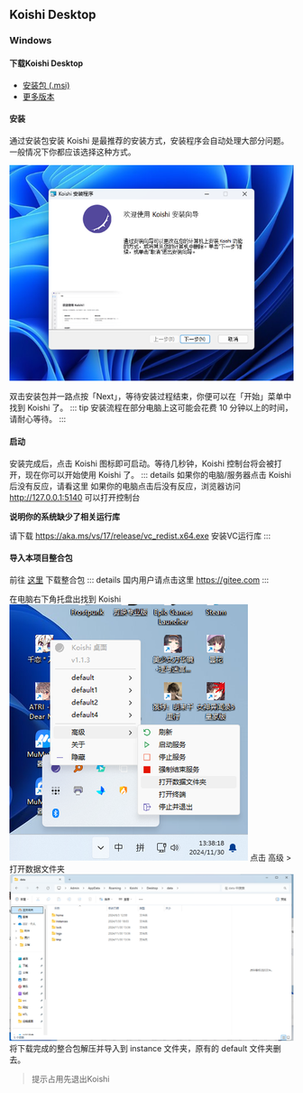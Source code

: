 ## Koishi Desktop
### Windows
#### 下载Koishi Desktop
* [安装包 (.msi)](https://k.ilharp.cc/win.msi)
* [更多版本](https://github.com/koishijs/koishi-desktop/releases)
 
 #### 安装
 通过安装包安装 Koishi 是最推荐的安装方式，安装程序会自动处理大部分问题。一般情况下你都应该选择这种方式。

 ![示例](.\image\desktop-install.png)

双击安装包并一路点按「Next」，等待安装过程结束，你便可以在「开始」菜单中找到 Koishi 了。
::: tip
安装流程在部分电脑上这可能会花费 10 分钟以上的时间，请耐心等待。
:::

#### 启动
安装完成后，点击 Koishi 图标即可启动。等待几秒钟，Koishi 控制台将会被打开，现在你可以开始使用 Koishi 了。
::: details 如果你的电脑/服务器点击 Koishi 后没有反应，请看这里
如果你的电脑点击后没有反应，浏览器访问 http://127.0.0.1:5140 可以打开控制台

**说明你的系统缺少了相关运行库**

请下载 https://aka.ms/vs/17/release/vc_redist.x64.exe 安装VC运行库
:::

#### 导入本项目整合包
 前往 [这里](https://github.com) 下载整合包
 ::: details 国内用户请点击这里
 https://gitee.com
 :::

 在电脑右下角托盘出找到 Koishi
 ![data](.\image\desktop-data.png)
 点击 高级 > 打开数据文件夹
![dir](.\image\dir.png)
将下载完成的整合包解压并导入到 instance 文件夹，原有的 default 文件夹删去。
> 提示占用先退出Koishi